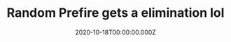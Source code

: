 ---
title: "Random Prefire gets a elimination lol"
record_id: 34874845/vpk3dKXkC?autoplay=0&muted=0&loop=0
type: medal
date: 2020-10-18T00:00:00.000Z
collection: clips
---